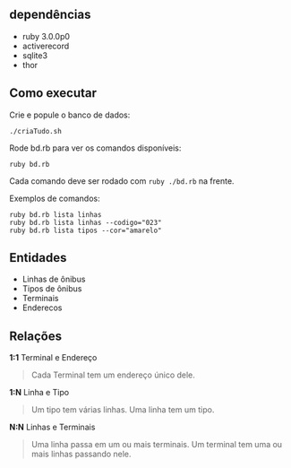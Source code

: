 ## dependências

- ruby 3.0.0p0
- activerecord
- sqlite3
- thor

## Como executar

Crie e popule o banco de dados:

```
./criaTudo.sh
```

Rode bd.rb para ver os comandos disponíveis:

```
ruby bd.rb
```

Cada comando deve ser rodado com `ruby ./bd.rb` na frente.

Exemplos de comandos:

```
ruby bd.rb lista linhas
ruby bd.rb lista linhas --codigo="023"
ruby bd.rb lista tipos --cor="amarelo"
```

## Entidades

- Linhas de ônibus
- Tipos de ônibus
- Terminais
- Enderecos

## Relações

**1:1** Terminal e Endereço

> Cada Terminal tem um endereço único dele.

**1:N** Linha e Tipo

> Um tipo tem várias linhas.
> Uma linha tem um tipo.

**N:N** Linhas e Terminais

> Uma linha passa em um ou mais terminais.
> Um terminal tem uma ou mais linhas passando nele.
